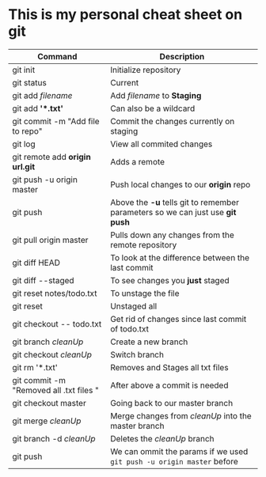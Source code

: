 This is my personal cheat sheet on git
=========================================

| Command                    | Description | 
|---------                   |-------------| 
| git init                   | Initialize repository|
| git status                 | Current              |
| git add _filename_         | Add _filename_ to **Staging** | 
| git add **'*.txt'**        | Can also be a wildcard | 
| git commit -m "Add file to repo" | Commit the changes currently on staging|
| git log                    | View all commited changes
| git remote add **origin** **url.git** | Adds a remote | To be able push our local repo to the GitHub we add a remote repository |
| git push -u origin master | Push local changes to our **origin** repo|
| git push | Above the **-u** tells git to remember parameters so we can just use **git push**|
| git pull origin master | Pulls down any changes from the remote repository |
| git diff HEAD | To look at the difference between the last commit |
| git diff --staged | To see changes you **just** staged | 
| git reset notes/todo.txt | To unstage the file |
| git reset | Unstaged all |
| git checkout -- todo.txt | Get rid of changes since last commit of todo.txt |
| git branch _cleanUp_ | Create a new branch |
| git checkout _cleanUp_| Switch branch|
| git rm '*.txt' | Removes and Stages all txt files |
| git commit -m "Removed all .txt files "| After above a commit is needed| 
| git checkout master | Going back to our master branch |
| git merge _cleanUp_ | Merge changes from _cleanUp_ into the master branch |
| git branch -d _cleanUp_ | Deletes the _cleanUp_ branch|
| git push | We can ommit the params if we used `git push -u origin master` before  | 
